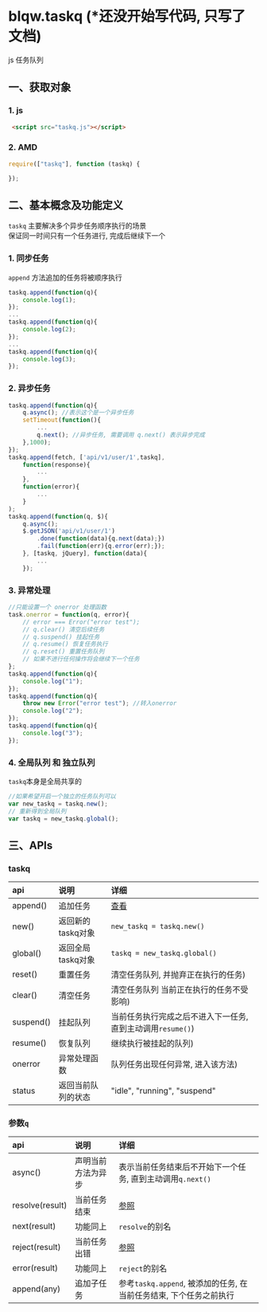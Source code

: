 # blqw.taskq (*还没开始写代码, 只写了文档)
js 任务队列

## 一、获取对象
### 1. js
```html
 <script src="taskq.js"></script>
```

### 2. AMD
```js
require(["taskq"], function (taskq) {

});
```

## 二、基本概念及功能定义
`taskq` 主要解决多个异步任务顺序执行的场景   
保证同一时间只有一个任务进行, 完成后继续下一个  

### 1. 同步任务
`append` 方法追加的任务将被顺序执行
```js
taskq.append(function(q){
    console.log(1);
}); 
...
taskq.append(function(q){
    console.log(2);
}); 
...
taskq.append(function(q){
    console.log(3);
}); 
```

### 2. 异步任务

```js
taskq.append(function(q){
    q.async(); //表示这个是一个异步任务
    setTimeout(function(){
        ...
        q.next(); //异步任务, 需要调用 q.next() 表示异步完成
    },1000);
}); 
taskq.append(fetch, ['api/v1/user/1',taskq], 
    function(response){
        ...
    },
    function(error){
        ...
    }
);
taskq.append(function(q, $){
    q.async();
    $.getJSON('api/v1/user/1')
        .done(function(data){q.next(data);})
        .fail(function(err){q.error(err);});
    }, [taskq, jQuery], function(data){
        ...
    });
```

### 3. 异常处理
```js
//只能设置一个 onerror 处理函数
task.onerror = function(q, error){
    // error === Error("error test");
    // q.clear() 清空后续任务
    // q.suspend() 挂起任务
    // q.resume() 恢复任务执行
    // q.reset() 重置任务队列
    // 如果不进行任何操作将会继续下一个任务
}; 
taskq.append(function(q){
    console.log("1");
});
taskq.append(function(q){
    throw new Error("error test"); //转入onerror
    console.log("2");
});
taskq.append(function(q){
    console.log("3");
});

```

### 4. 全局队列 和 独立队列
`taskq`本身是全局共享的
```js
//如果希望开启一个独立的任务队列可以
var new_taskq = taskq.new();
// 重新得到全局队列
var taskq = new_taskq.global();
```

## 三、APIs

### taskq
api | 说明 | 详细
:---|:---|:---
append()|追加任务|[查看](apidoc/append.md)
new()|返回新的taskq对象|`new_taskq = taskq.new()`
global()|返回全局taskq对象|`taskq = new_taskq.global()`
reset()|重置任务|清空任务队列, 并抛弃正在执行的任务)
clear()|清空任务|清空任务队列 当前正在执行的任务不受影响)
suspend()|挂起队列|当前任务执行完成之后不进入下一任务, 直到主动调用`resume()`)
resume()|恢复队列|继续执行被挂起的队列)
onerror|异常处理函数|队列任务出现任何异常, 进入该方法)
status|返回当前队列的状态|"idle", "running", "suspend"

### 参数`q`
api | 说明 | 详细
:---|:---|:---
async()|声明当前方法为异步|表示当前任务结束后不开始下一个任务, 直到主动调用`q.next()`
resolve(result)|当前任务结束|[参照](https://developer.mozilla.org/zh-CN/docs/Web/JavaScript/Reference/Global_Objects/Promise/resolve)
next(result)|功能同上|`resolve`的别名
reject(result)|当前任务出错|[参照](https://developer.mozilla.org/zh-CN/docs/Web/JavaScript/Reference/Global_Objects/Promise/reject)
error(result)|功能同上|`reject`的别名
append(any)|追加子任务|参考`taskq.append`, 被添加的任务, 在当前任务结束, 下个任务之前执行

